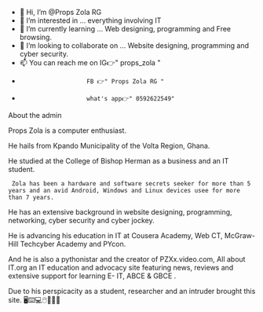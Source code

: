 - 👋 Hi, I’m @Props Zola RG
- 👀 I’m interested in ... everything involving IT
- 🌱 I’m currently learning ... Web designing, programming and Free browsing.
- 💞️ I’m looking to collaborate on ... Website designing, programming and cyber security.
- 📫 You can reach me on IG👉" props_zola "
-                        FB 👉" Props Zola RG "
-                        what's app👉" 0592622549"

<!---
PropsZolaRG/PropsZolaRG is a ✨ special ✨ repository because its `README.md` (this file) appears on your GitHub profile.
You can click the Preview link to take a look at your changes.
--->
About the admin

   Props Zola is a computer enthusiast.

He hails from Kpando Municipality of the Volta Region, Ghana.

He studied at the College of Bishop Herman as a business and an IT student.

     Zola has been a hardware and software secrets seeker for more than 5 years and an avid Android, Windows and Linux devices usee for more than 7 years.

He has an extensive background in website designing, programming, networking, cyber security and cyber jockey.

He is advancing his education in IT at Cousera Academy, Web CT, McGraw-Hill Techcyber Academy and PYcon.

And he is also a pythonistar and the creator of PZXx.video.com, All about IT.org an IT education and advocacy site featuring news, reviews and extensive support for learning E- IT, ABCE & GBCE .

Due to his perspicacity as a student, researcher and an intruder brought this site.   🖥️⌨️💻🖱️👨‍💻💾
